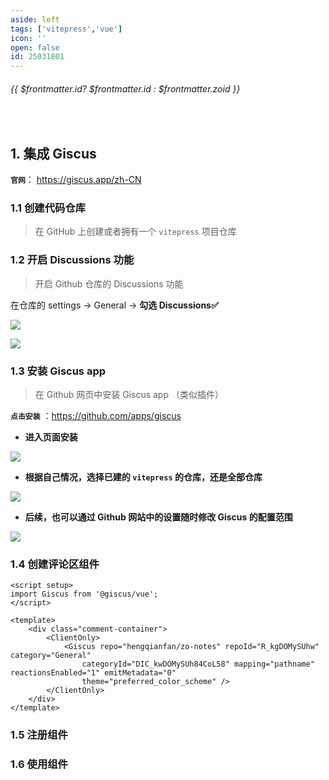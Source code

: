 ```yaml
---
aside: left
tags: ['vitepress','vue']
icon: ''
open: false
id: 25031801
---
```

 
######  {{ $frontmatter.id? $frontmatter.id : $frontmatter.zoid }}
 
<br/>
 
## 1. 集成 Giscus 

**`官网`**： https://giscus.app/zh-CN

### 1.1 创建代码仓库

> 在 GitHub 上创建或者拥有一个 `vitepress` 项目仓库

### 1.2 开启 Discussions 功能

> 开启 Github 仓库的 Discussions 功能 

在仓库的 settings  -> General ->  **勾选 Discussions✅** 

![](/image/202503190007.png)

![](/image/202503190009.png)

### 1.3 安装 Giscus app 

> 在 Github 网页中安装 Giscus app （类似插件）  

**`点击安装`** ：https://github.com/apps/giscus  


- **进入页面安装**

![](/image/202503182344.png)

- **根据自己情况，选择已建的 `vitepress` 的仓库，还是全部仓库**

![](/image/202503182346.png)


- **后续，也可以通过 Github 网站中的设置随时修改  Giscus 的配置范围**

![](/image/202503182353.png)


### 1.4 创建评论区组件

```vue
<script setup>
import Giscus from '@giscus/vue';
</script>

<template>
    <div class="comment-container">
        <ClientOnly>
            <Giscus repo="hengqianfan/zo-notes" repoId="R_kgDOMySUhw" category="General"
                categoryId="DIC_kwDOMySUh84CoL58" mapping="pathname" reactionsEnabled="1" emitMetadata="0"
                theme="preferred_color_scheme" />
        </ClientOnly>
    </div>
</template>
```

### 1.5 注册组件

### 1.6 使用组件


